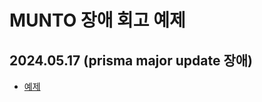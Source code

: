 # MUNTO 장애 회고 예제

## 2024.05.17 (prisma major update 장애)

- [예제](./munto-prisma-major-update-retrospect/)
